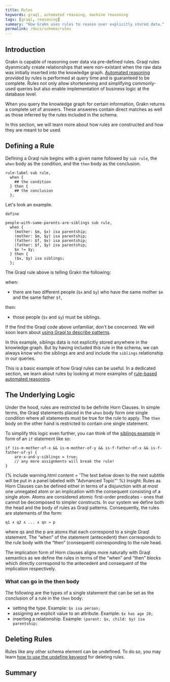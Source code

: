 ```yaml
---
title: Rules
keywords: graql, automated reasoing, machine reasoning
tags: [graql, reasoning]
summary: "How Grakn uses rules to reason over explicitly stored data."
permalink: /docs/schema/rules
---
```


## Introduction
Grakn is capable of reasoning over data via pre-defined rules. Graql rules dyanmically create relationships that were non-existant when the raw data was initially inserted into the knowledge graph. [Automated reasoning](...) provided by rules is performed at query time and is guaranteed to be complete. Rules not only allow shortenening and simplifying commonly-used queries but also enable implementation of business logic at the database level.

When you query the knowledge graph for certain information, Grakn returns a complete set of answers. These answeres contain direct matches as well as those inferred by the rules included in the schema.

In this section, we will learn more about how rules are constructed and how they are meant to be used.

## Defining a Rule
Defining a Graql rule begins with a given name followed by `sub rule`, the `when` body as the condition, and the `then` body as the conclusion.

```graql
rule-label sub rule,
  when {
    ## the condition
  } then {
    ## the conclusion
  };
```

Let's look an example.

```graql
define

people-with-same-parents-are-siblings sub rule,
  when {
    (mother: $m, $x) isa parentship;
    (mother: $m, $y) isa parentship;
    (father: $f, $x) isa parentship;
    (father: $f, $y) isa parentship;
    $x != $y;
  } then {
    ($x, $y) isa siblings;
  };
```

The Graql rule above is telling Grakn the following:

when:
- there are two different people (`$x` and `$y`) who have the same mother `$m` and the same father `$f`,

then:
- those people (`$x` and `$y`) must be siblings.

If the find the Graql code above unfamiliar, don't be concerned. We will soon learn about [using Graql to describe patterns](...).

In this example, siblings data is not explicitly stored anywhere in the knowledge graph. But by having included this rule in the schema, we can always know who the siblings are and and include the `siblings` relationship in our queries.

This is a basic example of how Graql rules can be useful. In a dedicated section, we learn about rules by looking at more examples of [rule-based automated reasoning](...).

## The Underlying Logic
Under the hood, rules are restricted to be definite Horn Clauses. In simple terms, the Graql statements placed in the `when` body form one single condition where all statements must be true for the rule to apply. The `then` body on the other hand is restricted to contain one single statement.

To simplify this logic even further, you can think of the [siblings example](#defining-a-rule) in form of an `if` statement like so:

```
if (is-m-mother-of-x && is-m-mother-of-y && is-f-father-of-x && is-f-father-of-y) {
    are-x-and-y-siblings = true;
    // any more assignments will break the rule!
}
```
{% include warning.html content = 'The text below down to the next subtitle will be put in a panel labeled with "Advnanced Topic"' %}
Insight: Rules as Horn Clauses can be defined either in terms of a disjunction with at most one unnegated atom or an implication with the consequent consisting of a single atom. Atoms are considered atomic first-order predicates - ones that cannot be decomposed to simpler constructs.
In our system we define both the head and the body of rules as Graql patterns. Consequently, the rules are statements of the form:

```
q1 ∧ q2 ∧ ... ∧ qn → p
```

where qs and the p are atoms that each correspond to a single Graql statement. The “when” of the statement (antecedent) then corresponds to the rule body with the “then” (consequent) corresponding to the rule head.

The implication form of Horn clauses aligns more naturally with Graql semantics as we define the rules in terms of the “when” and “then” blocks which directly correspond to the antecedent and consequent of the implication respectively.

### What can go in the then body
The following are the types of a single statement that can be set as the conclusion of a rule in the `then` body:
- setting the type. Example: `$x isa person;`
- assigning an explicit value to an attribute. Example: `$x has age 20;`
- inserting a relationship. Example: `(parent: $x, child: $y) isa parentship;`

## Deleting Rules
Rules like any other schema element can be undefined. To do so, you may learn [how to use the undefine keyword](/docs/schema/concepts#undefine) for deleting rules.

## Summary